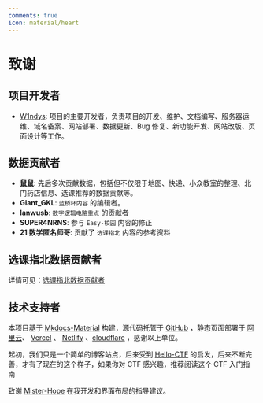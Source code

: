 ```yaml
---
comments: true
icon: material/heart
---
```


# 致谢

## 项目开发者

- [W1ndys](https://github.com/W1ndys): 项目的主要开发者，负责项目的开发、维护、文档编写、服务器运维、域名备案、网站部署、数据更新、Bug 修复、新功能开发、网站改版、页面设计等工作。

## 数据贡献者

- **鼠鼠**: 先后多次贡献数据，包括但不仅限于地图、快递、小众教室的整理、北门药店信息、选课推荐的数据贡献等。
- **Giant_GKL**: `蓝桥杯内容` 的编辑者。
- **Ianwusb**: `数字逻辑电路重点` 的贡献者
- **SUPER4NRNS**: 参与 `Easy-校园` 内容的修正
- **21 数学匿名师哥**: 贡献了 `选课指北` 内容的参考资料

## 选课指北数据贡献者

详情可见：[选课指北数据贡献者](/Easy-SelectCourse/Curriculum-Recommend/Contributors/)

## 技术支持者

本项目基于 [Mkdocs-Material](https://squidfunk.github.io/mkdocs-material/) 构建，源代码托管于 [GitHub](https://github.com/W1ndys/Easy-QFNU) ，静态页面部署于 [阿里云](https://www.aliyun.com/)、 [Vercel](https://vercel.com/) 、 [Netlify](https://www.netlify.com/) 、[cloudflare](https://www.cloudflare.com/) ，感谢以上单位。

起初，我们只是一个简单的博客站点，后来受到 [Hello-CTF](https://hello-ctf.com/) 的启发，后来不断完善，才有了现在的这个样子，如果你对 CTF 感兴趣，推荐阅读这个 CTF 入门指南

致谢 [Mister-Hope](https://github.com/Mister-Hope) 在我开发和界面布局的指导建议。
